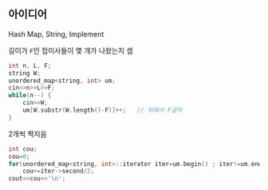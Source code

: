 ## 아이디어
Hash Map, String, Implement

길이가 `F`인 접미사들이 몇 개가 나왔는지 셈
```cpp
int n, L, F;
string W;
unordered_map<string, int> um;
cin>>n>>L>>F;
while(n--) {
	cin>>W;
	um[W.substr(W.length()-F)]++;	// 뒤에서 F글자
}
```
2개씩 짝지음
```cpp
int cou;
cou=0;
for(unordered_map<string, int>::iterator iter=um.begin() ; iter!=um.end() ; iter++)
	cou+=iter->second/2;
cout<<cou<<'\n';
```